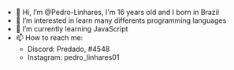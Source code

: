 - 👋 Hi, I’m @Pedro-Linhares, I'm 16 years old and I born in Brazil
- 👀 I’m interested in learn many differents programming languages 
- 🌱 I’m currently learning JavaScript
- 📫 How to reach me:
  - Discord: Predado, #4548
  - Instagram: pedro_linhares01

<!---
Pedro-Linhares/Pedro-Linhares is a ✨ special ✨ repository because its `README.md` (this file) appears on your GitHub profile.
You can click the Preview link to take a look at your changes.
--->
